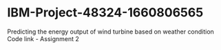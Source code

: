 # IBM-Project-48324-1660806565
Predicting the energy output of wind turbine based on weather condition
Code link - Assignment 2
